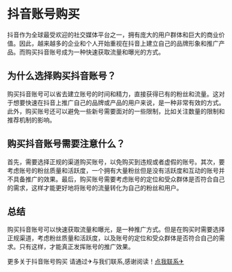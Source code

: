 # 抖音账号购买

抖音作为全球最受欢迎的社交媒体平台之一，拥有庞大的用户群体和巨大的商业价值。因此，越来越多的企业和个人开始重视在抖音上建立自己的品牌形象和推广产品。而购买抖音账号成为一种快速获取流量和曝光的方式。

## 为什么选择购买抖音账号？

购买抖音账号可以省去建立账号的时间和精力，直接获得已有的粉丝和流量。这对于想要快速在抖音上推广自己的品牌或产品的用户来说，是一种非常有效的方式。此外，购买账号还可以避免一些新号需要面对的一些限制，比如关注数量的限制和推荐机制的影响。

## 购买抖音账号需要注意什么？

首先，需要选择正规的渠道购买账号，以免购买到违规或者虚假的账号。其次，要考虑账号的粉丝质量和活跃度，一个拥有大量粉丝但是没有活跃度和互动的账号并不具备推广的效果。最后，购买账号需要考虑账号的定位和受众群体是否符合自己的需求，这样才能更好地将账号的流量转化为自己的粉丝和用户。

## 总结

购买抖音账号可以快速获取流量和曝光，是一种推广方式。但是在购买时需要选择正规渠道，考虑粉丝质量和活跃度，以及账号的定位和受众群体是否符合自己的需求。只有这样，才能真正发挥账号的推广效果。

更多关于抖音账号购买 请通过✈与我们联系,感谢阅读！[点我联系✈](https://mail.G208.com)